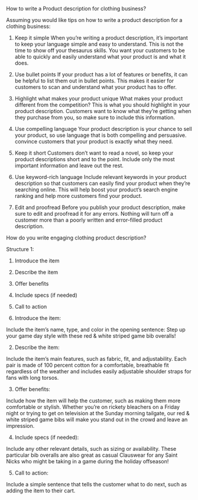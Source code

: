 How to write a Product description for clothing business?

Assuming you would like tips on how to write a product description for a clothing business: 

1. Keep it simple 
When you’re writing a product description, it’s important to keep your language simple and easy to understand. This is not the time to show off your thesaurus skills. You want your customers to be able to quickly and easily understand what your product is and what it does.

2. Use bullet points 
If your product has a lot of features or benefits, it can be helpful to list them out in bullet points. This makes it easier for customers to scan and understand what your product has to offer.

3. Highlight what makes your product unique 
What makes your product different from the competition? This is what you should highlight in your product description. Customers want to know what they’re getting when they purchase from you, so make sure to include this information.

4. Use compelling language 
Your product description is your chance to sell your product, so use language that is both compelling and persuasive. convince customers that your product is exactly what they need.

5. Keep it short 
Customers don’t want to read a novel, so keep your product descriptions short and to the point. Include only the most important information and leave out the rest.

6. Use keyword-rich language 
Include relevant keywords in your product description so that customers can easily find your product when they’re searching online. This will help boost your product’s search engine ranking and help more customers find your product.

7. Edit and proofread 
Before you publish your product description, make sure to edit and proofread it for any errors. Nothing will turn off a customer more than a poorly written and error-filled product description.


How do you write engaging clothing product description?


Structure 1:

1. Introduce the item
2. Describe the item
3. Offer benefits
4. Include specs (if needed)
5. Call to action



1. Introduce the item:

Include the item’s name, type, and color in the opening sentence:
Step up your game day style with these red & white striped game bib overalls!

2. Describe the item:

Include the item’s main features, such as fabric, fit, and adjustability.
Each pair is made of 100 percent cotton for a comfortable, breathable fit regardless of the weather and includes easily adjustable shoulder straps for fans with long torsos.

3. Offer benefits:

Include how the item will help the customer, such as making them more comfortable or stylish.
Whether you’re on rickety bleachers on a Friday night or trying to get on television at the Sunday morning tailgate, our red & white striped game bibs will make you stand out in the crowd and leave an impression.

4. Include specs (if needed):

Include any other relevant details, such as sizing or availability.
These particular bib overalls are also great as casual Clauswear for any Saint Nicks who might be taking in a game during the holiday offseason!

5. Call to action:

Include a simple sentence that tells the customer what to do next, such as adding the item to their cart.

